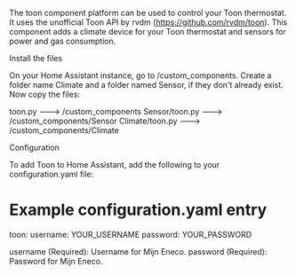 The toon component platform can be used to control your Toon thermostat. It uses the unofficial Toon API
by rvdm (https://github.com/rvdm/toon). This component adds a climate device for your Toon thermostat and
sensors for power and gas consumption.

Install the files

On your Home Assistant instance, go to <config directory>/custom_components. Create a folder name Climate
and a folder named Sensor, if they don't already exist. Now copy the files:

toon.py ---> <config directory>/custom_components
Sensor/toon.py ---> <config directory>/custom_components/Sensor
Climate/toon.py ---> <config directory>/custom_components/Climate

Configuration

To add Toon to Home Assistant, add the following to your configuration.yaml file:

# Example configuration.yaml entry
toon:
    username: YOUR_USERNAME
    password: YOUR_PASSWORD
    
username (Required): Username for Mijn Eneco.
password (Required): Password for Mijn Eneco.
